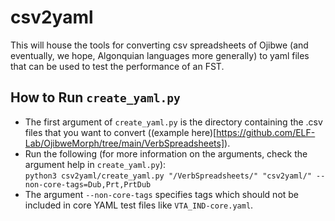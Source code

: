 # csv2yaml

This will house the tools for converting csv spreadsheets of Ojibwe (and eventually, we hope, Algonquian languages more generally) to yaml files that can be used to test the performance of an FST.

## How to Run `create_yaml.py`
- The first argument of `create_yaml.py` is the directory containing the .csv files that you want to convert ((example here)[https://github.com/ELF-Lab/OjibweMorph/tree/main/VerbSpreadsheets]).
- Run the following (for more information on the arguments, check the argument help in `create_yaml.py`):  
`python3 csv2yaml/create_yaml.py "/VerbSpreadsheets/" "csv2yaml/" --non-core-tags=Dub,Prt,PrtDub`
- The argument `--non-core-tags` specifies tags which should not be included in core YAML test files like `VTA_IND-core.yaml`.
